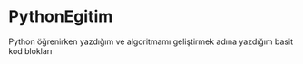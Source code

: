 # PythonEgitim
 Python öğrenirken yazdığım ve algoritmamı geliştirmek adına yazdığım basit kod blokları
